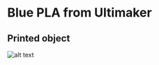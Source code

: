 Blue PLA from Ultimaker
=======================

Printed object
--------------

![alt text](https://raw.github.com/celso/3d/master/cura-profiles/pla_blue_ultimaker/images/branch.jpg "Branch object")


